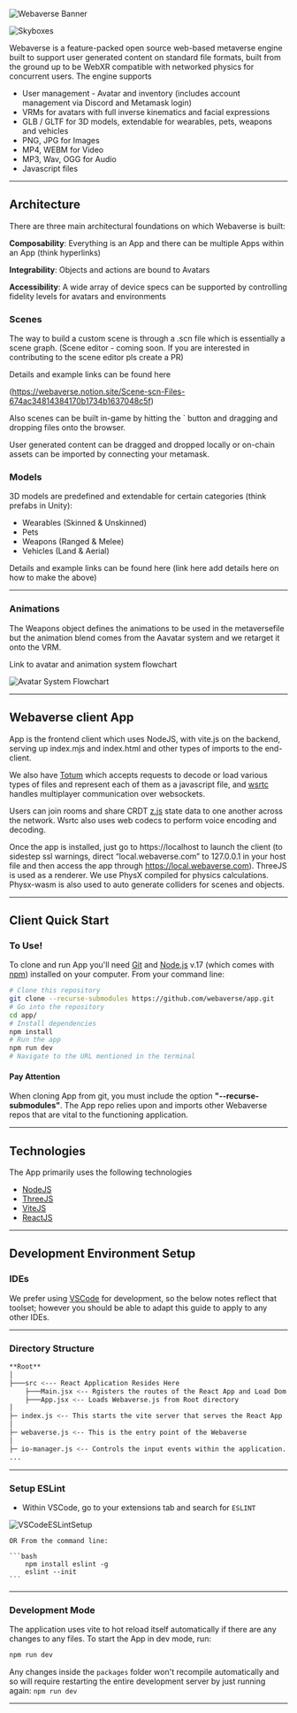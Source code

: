 ![Webaverse Banner](./img/webaverse_banner.jpg)

![Skyboxes](./img/skyboxes.gif)

Webaverse is a feature-packed open source web-based metaverse engine built to support user generated content on standard file formats, built from the ground up to be WebXR compatible with networked physics for concurrent users. The engine supports

* User management - Avatar and inventory (includes account management via Discord and Metamask login)
* VRMs for avatars with full inverse kinematics and facial expressions
* GLB / GLTF for 3D models, extendable for wearables, pets, weapons and vehicles
* PNG, JPG for Images
* MP4, WEBM for Video
* MP3, Wav, OGG for Audio
* Javascript files

---

## Architecture

There are three main architectural foundations on which Webaverse is built:

**Composability**: Everything is an App and there can be multiple Apps within an App (think hyperlinks)

**Integrability**: Objects and actions are bound to Avatars

**Accessibility**: A wide array of device specs can be supported by controlling fidelity levels for avatars and environments

### Scenes

The way to build a custom scene is through a .scn file which is essentially a scene graph. (Scene editor - coming soon. If you are interested in contributing to the scene editor pls create a PR)

Details and example links can be found here

(https://webaverse.notion.site/Scene-scn-Files-674ac34814384170b1734b1637048c5f)
 
Also scenes can be built in-game by hitting the ` button and dragging and dropping files onto the browser.

User generated content can be dragged and dropped locally or on-chain assets can be imported by connecting your metamask.

### Models

3D models are predefined and extendable for certain categories (think prefabs in Unity):

* Wearables (Skinned & Unskinned) 
* Pets
* Weapons (Ranged & Melee)
* Vehicles (Land & Aerial)

Details and example links can be found here (link here add details here on how to make the above)

---

### Animations

The Weapons object defines the animations to be used in the metaversefile but the animation blend comes from the Aavatar system and we retarget it onto the VRM.

Link to avatar and animation system flowchart

![Avatar System Flowchart](./img/avatarsystem-flowchart.png)

---

## Webaverse client App

App is the frontend client which uses NodeJS, with vite.js on the backend, serving up index.mjs and index.html and other types of imports to the end-client. 

We also have [Totum](https://github.com/webaverse/Totum/) which accepts requests to decode or load various types of files and represent each of them as a javascript file, and [wsrtc](https://github.com/webaverse/wsrtc/) handles multiplayer communication over websockets. 

Users can join rooms and share CRDT [z.js](https://github.com/webaverse/zjs) state data to one another across the network. Wsrtc also uses web codecs to perform voice encoding and decoding. 

Once the app is installed, just go to https://localhost to launch the client (to sidestep ssl warnings, direct “local.webaverse.com” to 127.0.0.1 in your host file and then access the app through https://local.webaverse.com). ThreeJS is used as a renderer. We use PhysX compiled for physics calculations. Physx-wasm is also used to auto generate colliders for scenes and objects.

---

## Client Quick Start

### To Use!

To clone and run App you'll need [Git](https://git-scm.com) and [Node.js](https://nodejs.org/en/download/) v.17 (which comes with [npm](http://npmjs.com)) installed on your computer. From your command line:

```bash
# Clone this repository
git clone --recurse-submodules https://github.com/webaverse/app.git
# Go into the repository
cd app/
# Install dependencies
npm install
# Run the app
npm run dev
# Navigate to the URL mentioned in the terminal

```

#### **Pay Attention**
When cloning App from git, you must include the option **"--recurse-submodules"**. The App repo relies upon and imports other Webaverse repos that are vital to the functioning application.

---

## Technologies

The App primarily uses the following technologies

* [NodeJS](https://nodejs.org/)
* [ThreeJS](https://threejs.org/)
* [ViteJS](https://vitejs.dev/)
* [ReactJS](https://reactjs.org/)

---

## Development Environment Setup

### IDEs

We prefer using [VSCode](https://code.visualstudio.com/download) for development, so the below notes reflect that toolset; however you should be able to adapt this guide to apply to any other IDEs.

---

### Directory Structure

```bash
**Root**
│
├───src <--- React Application Resides Here
	├───Main.jsx <-- Rgisters the routes of the React App and Load Dom
	├───App.jsx <-- Loads Webaverse.js from Root directory
│
├─ index.js <-- This starts the vite server that serves the React App
│
├─ webaverse.js <-- This is the entry point of the Webaverse
│
├─ io-manager.js <-- Controls the input events within the application.
...
```

---

### Setup ESLint

* Within VSCode, go to your extensions tab and search for `ESLINT`

![VSCodeESLintSetup](https://user-images.githubusercontent.com/51108458/144331775-2f5363d9-8d3f-4120-bb22-3308047c5605.png)


	OR From the command line:

	```bash
		npm install eslint -g
		eslint --init
	```

---

### Development Mode

The application uses vite to hot reload itself automatically if there are any changes to any files. To start the App in dev mode, run:

```bash
npm run dev
```

Any changes inside the `packages` folder won't recompile automatically and so will require restarting the entire development server by just running again: `npm run dev`


---



